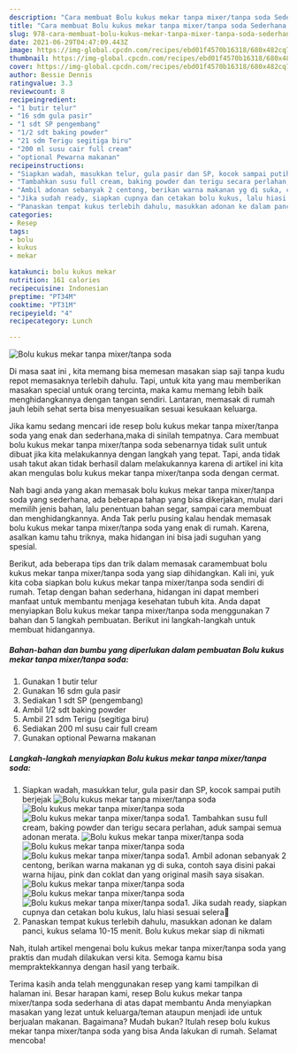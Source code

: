 ```yaml
---
description: "Cara membuat Bolu kukus mekar tanpa mixer/tanpa soda Sederhana dan Mudah Dibuat"
title: "Cara membuat Bolu kukus mekar tanpa mixer/tanpa soda Sederhana dan Mudah Dibuat"
slug: 978-cara-membuat-bolu-kukus-mekar-tanpa-mixer-tanpa-soda-sederhana-dan-mudah-dibuat
date: 2021-06-29T04:47:09.443Z
image: https://img-global.cpcdn.com/recipes/ebd01f4570b16318/680x482cq70/bolu-kukus-mekar-tanpa-mixertanpa-soda-foto-resep-utama.jpg
thumbnail: https://img-global.cpcdn.com/recipes/ebd01f4570b16318/680x482cq70/bolu-kukus-mekar-tanpa-mixertanpa-soda-foto-resep-utama.jpg
cover: https://img-global.cpcdn.com/recipes/ebd01f4570b16318/680x482cq70/bolu-kukus-mekar-tanpa-mixertanpa-soda-foto-resep-utama.jpg
author: Bessie Dennis
ratingvalue: 3.3
reviewcount: 8
recipeingredient:
- "1 butir telur"
- "16 sdm gula pasir"
- "1 sdt SP pengembang"
- "1/2 sdt baking powder"
- "21 sdm Terigu segitiga biru"
- "200 ml susu cair full cream"
- "optional Pewarna makanan"
recipeinstructions:
- "Siapkan wadah, masukkan telur, gula pasir dan SP, kocok sampai putih berjejak"
- "Tambahkan susu full cream, baking powder dan terigu secara perlahan, aduk sampai semua adonan merata."
- "Ambil adonan sebanyak 2 centong, berikan warna makanan yg di suka, contoh saya disini pakai warna hijau, pink dan coklat dan yang original masih saya sisakan."
- "Jika sudah ready, siapkan cupnya dan cetakan bolu kukus, lalu hiasi sesuai selera🥰"
- "Panaskan tempat kukus terlebih dahulu, masukkan adonan ke dalam panci, kukus selama 10-15 menit. Bolu kukus mekar siap di nikmati"
categories:
- Resep
tags:
- bolu
- kukus
- mekar

katakunci: bolu kukus mekar 
nutrition: 161 calories
recipecuisine: Indonesian
preptime: "PT34M"
cooktime: "PT31M"
recipeyield: "4"
recipecategory: Lunch

---
```



![Bolu kukus mekar tanpa mixer/tanpa soda](https://img-global.cpcdn.com/recipes/ebd01f4570b16318/680x482cq70/bolu-kukus-mekar-tanpa-mixertanpa-soda-foto-resep-utama.jpg)

Di masa  saat ini , kita memang bisa memesan masakan siap saji tanpa kudu repot memasaknya terlebih dahulu. Tapi, untuk kita yang mau memberikan masakan special untuk orang tercinta, maka kamu memang lebih baik menghidangkannya dengan tangan sendiri. Lantaran, memasak di rumah jauh lebih sehat serta bisa menyesuaikan sesuai kesukaan keluarga.

Jika kamu sedang mencari ide resep bolu kukus mekar tanpa mixer/tanpa soda yang enak dan sederhana,maka di sinilah tempatnya. Cara membuat bolu kukus mekar tanpa mixer/tanpa soda  sebenarnya tidak sulit untuk dibuat jika kita melakukannya dengan langkah yang tepat. Tapi, anda tidak usah takut akan tidak berhasil dalam melakukannya 
karena di artikel ini kita akan mengulas bolu kukus mekar tanpa mixer/tanpa soda dengan cermat.  



Nah bagi anda yang akan memasak bolu kukus mekar tanpa mixer/tanpa soda yang sederhana, ada beberapa tahap yang bisa dikerjakan, mulai dari memilih jenis bahan, lalu penentuan bahan segar, sampai cara membuat dan menghidangkannya. Anda Tak perlu pusing kalau hendak memasak bolu kukus mekar tanpa mixer/tanpa soda yang enak di rumah. Karena, asalkan kamu  tahu triknya, maka hidangan ini bisa jadi suguhan yang spesial.

Berikut, ada beberapa tips dan trik dalam memasak caramembuat bolu kukus mekar tanpa mixer/tanpa soda yang siap dihidangkan. Kali ini, yuk kita coba siapkan bolu kukus mekar tanpa mixer/tanpa soda sendiri di rumah. Tetap dengan bahan sederhana, hidangan ini dapat memberi manfaat untuk membantu menjaga kesehatan tubuh kita. Anda dapat menyiapkan Bolu kukus mekar tanpa mixer/tanpa soda menggunakan 7 bahan dan 5 langkah pembuatan. Berikut ini langkah-langkah untuk membuat hidangannya.

<!--inarticleads1-->

##### Bahan-bahan dan bumbu yang diperlukan dalam pembuatan Bolu kukus mekar tanpa mixer/tanpa soda:

1. Gunakan 1 butir telur
1. Gunakan 16 sdm gula pasir
1. Sediakan 1 sdt SP (pengembang)
1. Ambil 1/2 sdt baking powder
1. Ambil 21 sdm Terigu (segitiga biru)
1. Sediakan 200 ml susu cair full cream
1. Gunakan optional Pewarna makanan




<!--inarticleads2-->

##### Langkah-langkah menyiapkan Bolu kukus mekar tanpa mixer/tanpa soda:

1. Siapkan wadah, masukkan telur, gula pasir dan SP, kocok sampai putih berjejak
<img src="https://img-global.cpcdn.com/steps/46b64ca5c555a236/160x128cq70/bolu-kukus-mekar-tanpa-mixertanpa-soda-langkah-memasak-1-foto.jpg" alt="Bolu kukus mekar tanpa mixer/tanpa soda"><img src="https://img-global.cpcdn.com/steps/dd152661311e8b3e/160x128cq70/bolu-kukus-mekar-tanpa-mixertanpa-soda-langkah-memasak-1-foto.jpg" alt="Bolu kukus mekar tanpa mixer/tanpa soda"><img src="https://img-global.cpcdn.com/steps/05b5cb49d6150e5e/160x128cq70/bolu-kukus-mekar-tanpa-mixertanpa-soda-langkah-memasak-1-foto.jpg" alt="Bolu kukus mekar tanpa mixer/tanpa soda">1. Tambahkan susu full cream, baking powder dan terigu secara perlahan, aduk sampai semua adonan merata.
<img src="https://img-global.cpcdn.com/steps/5dc857293b974adf/160x128cq70/bolu-kukus-mekar-tanpa-mixertanpa-soda-langkah-memasak-2-foto.jpg" alt="Bolu kukus mekar tanpa mixer/tanpa soda"><img src="https://img-global.cpcdn.com/steps/7608108174fec0aa/160x128cq70/bolu-kukus-mekar-tanpa-mixertanpa-soda-langkah-memasak-2-foto.jpg" alt="Bolu kukus mekar tanpa mixer/tanpa soda"><img src="https://img-global.cpcdn.com/steps/6ca4261408c3ce8b/160x128cq70/bolu-kukus-mekar-tanpa-mixertanpa-soda-langkah-memasak-2-foto.jpg" alt="Bolu kukus mekar tanpa mixer/tanpa soda">1. Ambil adonan sebanyak 2 centong, berikan warna makanan yg di suka, contoh saya disini pakai warna hijau, pink dan coklat dan yang original masih saya sisakan.
<img src="https://img-global.cpcdn.com/steps/41327efcc98639ad/160x128cq70/bolu-kukus-mekar-tanpa-mixertanpa-soda-langkah-memasak-3-foto.jpg" alt="Bolu kukus mekar tanpa mixer/tanpa soda"><img src="https://img-global.cpcdn.com/steps/cc215cb2ba889479/160x128cq70/bolu-kukus-mekar-tanpa-mixertanpa-soda-langkah-memasak-3-foto.jpg" alt="Bolu kukus mekar tanpa mixer/tanpa soda"><img src="https://img-global.cpcdn.com/steps/4c793742dfefebdc/160x128cq70/bolu-kukus-mekar-tanpa-mixertanpa-soda-langkah-memasak-3-foto.jpg" alt="Bolu kukus mekar tanpa mixer/tanpa soda">1. Jika sudah ready, siapkan cupnya dan cetakan bolu kukus, lalu hiasi sesuai selera🥰
1. Panaskan tempat kukus terlebih dahulu, masukkan adonan ke dalam panci, kukus selama 10-15 menit. Bolu kukus mekar siap di nikmati




Nah, itulah artikel mengenai  bolu kukus mekar tanpa mixer/tanpa soda  yang praktis dan mudah dilakukan versi kita. Semoga kamu bisa mempraktekkannya dengan hasil yang terbaik. 

Terima kasih anda telah menggunakan resep yang kami tampilkan di halaman ini. Besar harapan kami, resep  Bolu kukus mekar tanpa mixer/tanpa soda sederhana di atas dapat membantu Anda menyiapkan masakan yang lezat untuk keluarga/teman ataupun menjadi ide untuk berjualan makanan. Bagaimana? Mudah bukan? Itulah resep bolu kukus mekar tanpa mixer/tanpa soda yang bisa Anda lakukan di rumah. Selamat mencoba!


